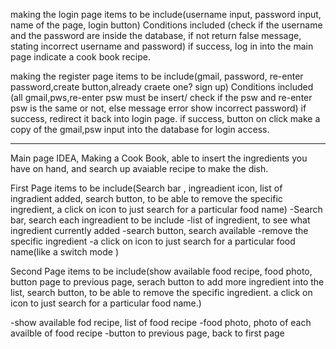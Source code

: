 making the login page
  items to be include(username input, password input, name of the page, login button)
  Conditions included (check if the username and the password are inside the database, if not return false message, stating incorrect username and password)
  if success, log in into the main page indicate a cook book recipe.

making the register page
  items to be include(gmail, password, re-enter password,create button,already craete one? sign up)
  Conditions included (all gmail,pws,re-enter psw must be insert/ check if the psw and re-enter psw is the same or not, else message error show incorrect password)
  if success, redirect it back into login page.
  if success, button on click make a copy of the gmail,psw input into the database for login access.

______________________________________________________________________________________________________________________________________________________________________

Main page IDEA,       Making a Cook Book,
able to insert the ingredients you have on hand, and search up avaiable recipe to make the dish.

First Page
items to be include(Search bar , ingreadient icon, list of ingradient added, search button, to be able to remove the specific ingredient, a click on icon to just search for a particular food name)
-Search bar, search each ingreadient to be include
-list of ingredient, to see what ingredient currently added
-search button, search available 
-remove the specific ingredient
-a click on icon to just search for a particular food name(like a switch mode )

Second Page
items to be include(show available food recipe, food photo, button page to previous page, serach button to add more ingredient into the list, search button, to be 
                    able to remove the specific ingredient. a click on icon to just search for a particular food name.)

-show available fod recipe, list of food recipe
-food photo, photo of each availble of food recipe
-button to previous page, back to first page
